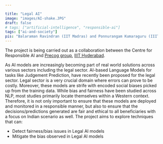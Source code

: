 ```yaml
---

title: "Legal AI"
image: "images/AI-shake.JPG"
draft: false
# tags: ["artificial-intelligence", "responsible-ai"]
tags: ["ai-and-society"]
pis: "Balaraman Ravindran (IIT Madras) and Ponnurangam Kumaraguru (IIIT Hyderabad)"
---
```


The project is being carried out as a collaboration between the Centre for Responsible AI and <a href="https://precog.iiit.ac.in/index.html" target="_blank">Precog group</a>, <a href="https://iiit.ac.in/" target="_blank">IIIT Hyderabad</a>.

As AI models are increasingly becoming part of real world solutions across various sectors including the legal sector. AI-based Language Models for tasks like Judgement Prediction, have recently been proposed for the legal sector. Legal sector is a very crucial domain where errors can prove to be costly. Moreover, these models are strife with encoded social biases picked up from the training data. While bias and fairness have been studied across NLP, most studies primarily locate themselves within a Western context. Therefore, it is not only important to ensure that these models are deployed and monitored in a responsible manner, but also to ensure that the decisions/predictions generated are fair and ethical to all beneficiaries with a focus on Indian scenario as well. The project aims to explore techniques that can:
<ul>
    <li>Detect fairness/bias issues in Legal AI models</li>
    <li>Mitigate the bias observed in Legal AI models</li>
</ul>